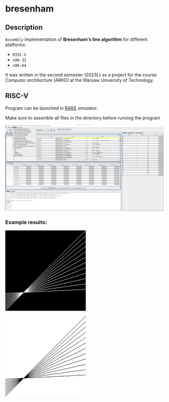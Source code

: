 # bresenham
## Description
`Assembly` implementation of **Bresenham's line algorithm** for different platforms:
- `RISC-V`
- `x86-32`
- `x86-64`

It was written in the second semester (2023L) as a project for the course *Computer architecture (ARKO)* at the Warsaw University of Technology.

## RISC-V
Program can be launched in [RARS](https://github.com/TheThirdOne/rars) simulator.

Make sure to assemble all files in the directory before running the program

![RARS configuration](./imgs/rars.png)

### Example results:
![Result1 RISC-V](./imgs/result.bmp)

![Result2 RISC-V](./imgs/result_black_on_white.bmp)
